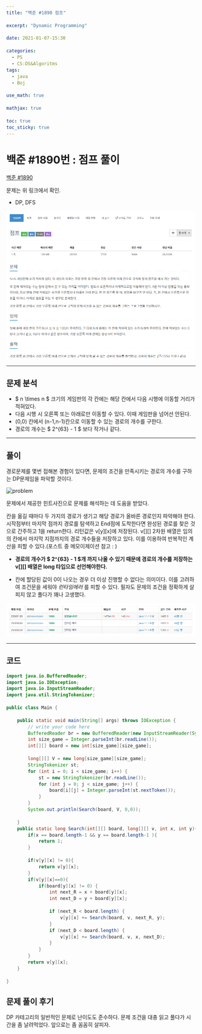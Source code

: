 ```yaml
---
title: "백준 #1890 점프"

excerpt: "Dynamic Programming"

date: 2021-01-07-15:30

categories:
  - PS
  - CS:DS&Algoritms
tags:
  - java
  - Boj

use_math: true

mathjax: true

toc: true
toc_sticky: true
---
```


# 백준 #1890번 : 점프 풀이

[백준 #1890](https://www.acmicpc.net/problem/1890)

문제는 위 링크에서 확인.

- DP, DFS

![problem][discription]

[discription]: /img/백준1890.png

---

## 문제 분석

- $ n \times n $ 크기의 게임판의 각 칸에는 해당 칸에서 다음 시행에 이동할 거리가 적혀있다.
- 다음 시행 시 오른쪽 또는 아래로만 이동할 수 있다. 이때 게임판을 넘어선 안된다.
- (0,0) 칸에서 (n-1,n-1)칸으로 이동할 수 있는 경로의 개수를 구한다.
- 경로의 개수는 $ 2^{63} - 1 $ 보다 작거나 같다.

---

## 풀이

경로문제를 몇번 접해본 경험이 있다면, 문제의 조건을 만족시키는 경로의 개수를 구하는 DP문제임을 파악할 것이다.

![problem][discription3]  

[discription3]: https://www.acmicpc.net/JudgeOnline/upload/201007/d1.PNG

문제에서 제공한 힌트사진으로 문제를 해석하는 데 도움을 받았다.

칸을 옮길 때마다 두 가지의 경로가 생기고 해당 경로가 올바른 경로인지 파악해야 한다.
시작점부터 마지막 점까지 경로를 탐색하고 End점에 도착한다면 완성된 경로를 찾은 것으로 간주하고 1을 return한다. 리턴값은 v[y][x]에 저장된다. v[][] 2차원 배열은 임의의 칸에서 마지막 지점까지의 경로 개수들을 저장하고 있다. 이를 이용하여 반복적인 계산을 피할 수 있다.(포스트 중 메모이제이션 참고 : )

- **경로의 개수가 $ 2^{63} - 1 $개 까지 나올 수 있기 때문에 경로의 개수를 저장하는 v[][] 배열은 long 타입으로 선언해야한다.**

- 칸에 할당된 값이 0이 나오는 경우 더 이상 진행할 수 없다는 의미이다. 이를 고려하여 조건문을 세워야 _런타임에러_ 를 피할 수 있다. 필자도 문제의 조건을 정확하게 살피지 않고 풀다가 꽤나 고생했다.

![problem][discription4]  

[discription4]: /img/1890런타임에러.png

---

## 코드

```java
import java.io.BufferedReader;
import java.io.IOException;
import java.io.InputStreamReader;
import java.util.StringTokenizer;

public class Main {

    public static void main(String[] args) throws IOException {
        // write your code here
        BufferedReader br = new BufferedReader(new InputStreamReader(System.in));
        int size_game = Integer.parseInt(br.readLine());
        int[][] board = new int[size_game][size_game];

        long[][] V = new long[size_game][size_game];
        StringTokenizer st;
        for (int i = 0; i < size_game; i++) {
            st = new StringTokenizer(br.readLine());
            for (int j = 0; j < size_game; j++) {
                board[i][j] = Integer.parseInt(st.nextToken());
            }
        }
        System.out.println(Search(board, V, 0,0));

    }
    public static long Search(int[][] board, long[][] v, int x, int y){
        if(x == board.length-1 && y == board.length-1 ){
            return 1;
        }

        if(v[y][x] != 0){
            return v[y][x];
        }
        if(v[y][x]==0){
            if(board[y][x] != 0) {
                int next_R = x + board[y][x];
                int next_D = y + board[y][x];

                if (next_R < board.length) {
                    v[y][x] += Search(board, v, next_R, y);
                }
                if (next_D < board.length) {
                    v[y][x] += Search(board, v, x, next_D);
                }
            }
        }
        return v[y][x];
    }

}

```

## 문제 풀이 후기

DP 카테고리의 일반적인 문제로 난이도도 준수하다. 문제 조건을 대충 읽고 풀다가 시간을 좀 날려먹었다. 앞으로는 좀 꼼꼼히 살피자.
